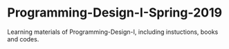 # Programming-Design-I-Spring-2019
Learning materials of Programming-Design-I, including instuctions, books and codes.
